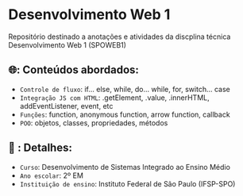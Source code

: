 # Desenvolvimento Web 1
Repositório destinado a anotações e atividades da discplina técnica Desenvolvimento Web 1 (SPOWEB1) 

## 🌐: Conteúdos abordados:
- `Controle de fluxo`: if... else, while, do... while, for, switch... case
- `Integração JS com HTML`: .getElement, .value, .innerHTML, addEventListener, event, etc
- `Funções`: function, anonymous function, arrow function, callback
- `POO`: objetos, classes, propriedades, métodos

## 📔 : Detalhes:
- `Curso`: Desenvolvimento de Sistemas Integrado ao Ensino Médio
- `Ano escolar`: 2º EM
- `Instituição de ensino`: Instituto Federal de São Paulo (IFSP-SPO)
